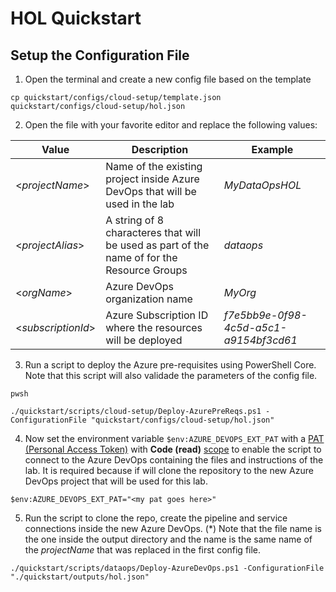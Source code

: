 # HOL Quickstart

## Setup the Configuration File

1. Open the terminal and create a new config file based on the template

```
cp quickstart/configs/cloud-setup/template.json quickstart/configs/cloud-setup/hol.json

```
2. Open the file with your favorite editor and replace the following values:

|Value|Description|Example|
|-----|-----------|-------|
|<_projectName_>|Name of the existing project inside Azure DevOps that will be used in the lab|_MyDataOpsHOL_|
|<_projectAlias_>|A string of 8 characteres that will be used as part of the name of for the Resource Groups|_dataops_|
|<_orgName_>|Azure DevOps organization name|_MyOrg_|
|<_subscriptionId_>|Azure Subscription ID where the resources will be deployed|_f7e5bb9e-0f98-4c5d-a5c1-a9154bf3cd61_|

3. Run a script to deploy the Azure pre-requisites using PowerShell Core. Note that this script will also validade the parameters of the config file.

```
pwsh

./quickstart/scripts/cloud-setup/Deploy-AzurePreReqs.ps1 -ConfigurationFile "quickstart/configs/cloud-setup/hol.json"

```

4. Now set the environment variable ```$env:AZURE_DEVOPS_EXT_PAT``` with a [PAT (Personal Access Token)](https://docs.microsoft.com/en-us/azure/devops/organizations/accounts/use-personal-access-tokens-to-authenticate?view=azure-devops&tabs=preview-page) with **Code (read)** [scope](https://docs.microsoft.com/en-us/azure/devops/integrate/get-started/authentication/oauth?view=azure-devops#scopes) to enable the script to connect to the Azure DevOps containing the files and instructions of the lab. It is required because if will clone the repository to the new Azure DevOps project that will be used for this lab.

```
$env:AZURE_DEVOPS_EXT_PAT="<my pat goes here>"
```

5. Run the script to clone the repo, create the pipeline and service connections inside the new Azure DevOps. (*) Note that the file name is the one inside the output directory and the name is the same name of the _projectName_ that was replaced in the first config file.

```
./quickstart/scripts/dataops/Deploy-AzureDevOps.ps1 -ConfigurationFile "./quickstart/outputs/hol.json" 

```
